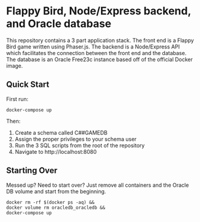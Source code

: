 # Flappy Bird, Node/Express backend, and Oracle database
This repository contains a 3 part application stack. The front end is a Flappy Bird game written using Phaser.js. The backend is a Node/Express API which facilitates the connection between the front end and the database. The database is an Oracle Free23c instance based off of the official Docker image.
## Quick Start
First run:
```
docker-compose up
```
Then:
1. Create a schema called C##GAMEDB
2. Assign the proper privileges to your schema user
3. Run the 3 SQL scripts from the root of the repository
4. Navigate to http://localhost:8080

## Starting Over
Messed up? Need to start over? Just remove all containers and the Oracle DB volume and start from the beginning.
```
docker rm -rf $(docker ps -aq) &&
docker volume rm oracledb_oracledb &&
docker-compose up
```
